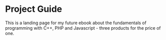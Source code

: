 <h1>Project Guide</h1>
This is a landing page for my future ebook about the fundamentals of programming with C++, PHP and Javascript - three products for the price of one.

